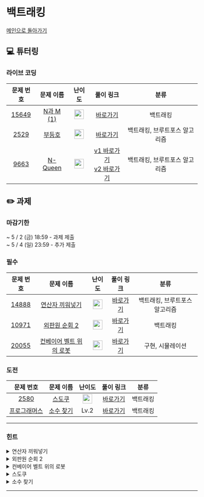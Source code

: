 # 백트래킹
[메인으로 돌아가기](https://github.com/Altu-Bitu-8/Notice)
## 💻 튜터링
### 라이브 코딩
| 문제 번호 | 문제 이름 | 난이도 | 풀이 링크 | 분류 |
| :-: | :-: | :-: | :-: | :-: |
| [15649](https://www.acmicpc.net/problem/15649) | [N과 M (1)](https://www.acmicpc.net/problem/15649) | <img height="25px" width="25px" src="https://static.solved.ac/tier_small/8.svg"/> | [바로가기](https://github.com/Altu-Bitu-8/Notice/blob/main/09_%EB%B0%B1%ED%8A%B8%EB%9E%98%ED%82%B9/%EB%9D%BC%EC%9D%B4%EB%B8%8C%EC%BD%94%EB%94%A9/15649.cpp) | 백트래킹 |
| [2529](https://www.acmicpc.net/problem/2529) | [부등호](https://www.acmicpc.net/problem/2529) | <img height="25px" width="25px" src="https://static.solved.ac/tier_small/10.svg"/> | [바로가기](https://github.com/Altu-Bitu-8/Notice/blob/main/09_%EB%B0%B1%ED%8A%B8%EB%9E%98%ED%82%B9/%EB%9D%BC%EC%9D%B4%EB%B8%8C%EC%BD%94%EB%94%A9/2529.cpp) | 백트래킹, 브루트포스 알고리즘 |
| [9663](https://www.acmicpc.net/problem/9663) | [N-Queen](https://www.acmicpc.net/problem/9663) | <img height="25px" width="25px" src="https://static.solved.ac/tier_small/12.svg"/> | [v1 바로가기](https://github.com/Altu-Bitu-8/Notice/blob/main/09_%EB%B0%B1%ED%8A%B8%EB%9E%98%ED%82%B9/%EB%9D%BC%EC%9D%B4%EB%B8%8C%EC%BD%94%EB%94%A9/9663.cpp) <br> [v2 바로가기](https://github.com/Altu-Bitu-8/Notice/blob/main/09_%EB%B0%B1%ED%8A%B8%EB%9E%98%ED%82%B9/%EB%9D%BC%EC%9D%B4%EB%B8%8C%EC%BD%94%EB%94%A9/9663_v2.cpp) | 백트래킹, 브루트포스 알고리즘 |
## ✏️ 과제
### 마감기한
~ 5 / 2 (금) 18:59 - 과제 제출 </br>
~ 5 / 4 (일) 23:59 - 추가 제출 </br>
### 필수
| 문제 번호 | 문제 이름 | 난이도 | 풀이 링크 | 분류 |
| :-: | :-: | :-: | :-: | :-: |
| [14888](https://www.acmicpc.net/problem/14888) | [연산자 끼워넣기](https://www.acmicpc.net/problem/14888) | <img height="25px" width="25px" src="https://static.solved.ac/tier_small/10.svg"/> | [바로가기](https://github.com/Altu-Bitu-8/Notice/tree/main/09_%EB%B0%B1%ED%8A%B8%EB%9E%98%ED%82%B9/%ED%95%84%EC%88%98/14888.cpp) | 백트래킹, 브루트포스 알고리즘 |
| [10971](https://www.acmicpc.net/problem/10971) | [외판원 순회 2](https://www.acmicpc.net/problem/10971) | <img height="25px" width="25px" src="https://static.solved.ac/tier_small/9.svg"/> | [바로가기](https://github.com/Altu-Bitu-8/Notice/tree/main/09_%EB%B0%B1%ED%8A%B8%EB%9E%98%ED%82%B9/%ED%95%84%EC%88%98/10971.cpp) | 백트래킹 |
| [20055](https://www.acmicpc.net/problem/20055) | [컨베이어 벨트 위의 로봇](https://www.acmicpc.net/problem/20055) | <img height="25px" width="25px" src="https://static.solved.ac/tier_small/11.svg"/> | [바로가기](https://github.com/Altu-Bitu-8/Notice/tree/main/09_%EB%B0%B1%ED%8A%B8%EB%9E%98%ED%82%B9/%ED%95%84%EC%88%98/20055.cpp) | 구현, 시뮬레이션 |
### 도전
| 문제 번호 | 문제 이름 | 난이도 | 풀이 링크 | 분류 |
| :-: | :-: | :-: | :-: | :-: |
| [2580](https://www.acmicpc.net/problem/2580) | [스도쿠](https://www.acmicpc.net/problem/2580) | <img height="25px" width="25px" src="https://static.solved.ac/tier_small/12.svg"/> | [바로가기](https://github.com/Altu-Bitu-8/Notice/blob/main/09_%EB%B0%B1%ED%8A%B8%EB%9E%98%ED%82%B9/%EB%8F%84%EC%A0%84/2580.cpp) | 백트래킹 |
| [프로그래머스](https://school.programmers.co.kr/learn/courses/30/lessons/42839) | [소수 찾기](https://school.programmers.co.kr/learn/courses/30/lessons/42839) | Lv.2 | [바로가기](https://github.com/Altu-Bitu-8/Notice/blob/main/09_%EB%B0%B1%ED%8A%B8%EB%9E%98%ED%82%B9/%EB%8F%84%EC%A0%84/p_42839.cpp) | 백트래킹 |
---
### 힌트
<details><summary>연산자 끼워넣기</summary><div markdown="1">&nbsp;&nbsp;&nbsp;&nbsp;이 문제에서 필요한 체크 배열은 무엇일까요? 문제에 주어진 조건을 살펴보아요.</div></details>
<details><summary>외판원 순회 2</summary><div markdown="1">&nbsp;&nbsp;&nbsp;&nbsp;일단 방문할 수 있는 도시를 차례차례 방문해볼까요? 출발 도시로 다시 돌아왔다면 가는 길을 알게 된 거네요! 어느 곳에서 출발해도 똑같겠어요.</div></details>
<details><summary>컨베이어 벨트 위의 로봇</summary><div markdown="1">&nbsp;&nbsp;&nbsp;&nbsp;회전에 적합한 자료구조를 사용해볼까요? 시작과 끝에서 모두 연산이 가능해야 해요. 로봇이 내리는 위치에 도달하면 반드시 내린다는 것을 잊지 마세요!</div></details>
<details><summary>스도쿠</summary><div markdown="1">&nbsp;&nbsp;&nbsp;&nbsp;행, 열, 칸(3*3) 모두 고려해야 해요. 특정 행, 열, 칸에 특정 숫자가 존재하는지 반복문을 쓰지 않고 한 번에 확인할 수 있는 방법은 없을까요?</div></details>
<details><summary>소수 찾기</summary><div markdown="1">&nbsp;&nbsp;&nbsp;&nbsp;모든 조각을 다 사용해야 할 필요가 없어요! 현재 숫자 길이에 상관 없이 답의 후보가 될 수 있습니다.</div></details>

---